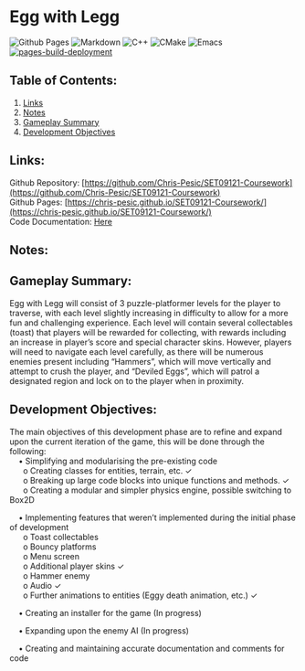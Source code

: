 # Egg with Legg 
![Github Pages](https://img.shields.io/badge/github%20pages-121013?style=for-the-badge&logo=github&logoColor=white) ![Markdown](https://img.shields.io/badge/markdown-%23000000.svg?style=for-the-badge&logo=markdown&logoColor=white) ![C++](https://img.shields.io/badge/c++-%2300599C.svg?style=for-the-badge&logo=c%2B%2B&logoColor=white) ![CMake](https://img.shields.io/badge/CMake-%23008FBA.svg?style=for-the-badge&logo=cmake&logoColor=white) ![Emacs](https://img.shields.io/badge/Emacs-%237F5AB6.svg?&style=for-the-badge&logo=gnu-emacs&logoColor=white) \
[![pages-build-deployment](https://github.com/Chris-Pesic/SET09121-Coursework/actions/workflows/pages/pages-build-deployment/badge.svg)](https://github.com/Chris-Pesic/SET09121-Coursework/actions/workflows/pages/pages-build-deployment)

## Table of Contents:
1. [Links](#links)
2. [Notes](#notes)
3. [Gameplay Summary](#gameplay-summary)
4. [Development Objectives](#development-objectives)


## Links:

Github Repository: [https://github.com/Chris-Pesic/SET09121-Coursework](https://github.com/Chris-Pesic/SET09121-Coursework) \
Github Pages: [https://chris-pesic.github.io/SET09121-Coursework/](https://chris-pesic.github.io/SET09121-Coursework/) \
Code Documentation: [Here](Code_Documentation.md)

## Notes:


   
## Gameplay Summary:

Egg with Legg will consist of 3 puzzle-platformer levels for the player to traverse, with each level slightly increasing in difficulty to allow for a more fun and challenging experience. Each level will contain several collectables (toast) that players will be rewarded for collecting, with rewards including an increase in player’s score and special character skins. However, players will need to navigate each level carefully, as there will be numerous enemies present including “Hammers”, which will move vertically and attempt to crush the player, and “Deviled Eggs”, which will patrol a designated region and lock on to the player when in proximity.

## Development Objectives:

The main objectives of this development phase are to refine and expand upon the current iteration of the game, this will be done through the following: \
&nbsp;&nbsp;&nbsp;&nbsp;•	Simplifying and modularising the pre-existing code \
&nbsp;&nbsp;&nbsp;&nbsp;&nbsp;&nbsp;o	Creating classes for entities, terrain, etc. ✓ \
&nbsp;&nbsp;&nbsp;&nbsp;&nbsp;&nbsp;o	Breaking up large code blocks into unique functions and methods. ✓ \
&nbsp;&nbsp;&nbsp;&nbsp;&nbsp;&nbsp;o	Creating a modular and simpler physics engine, possible switching to Box2D

&nbsp;&nbsp;&nbsp;&nbsp;•	Implementing features that weren’t implemented during the initial phase of development \
&nbsp;&nbsp;&nbsp;&nbsp;&nbsp;&nbsp;o	Toast collectables \
&nbsp;&nbsp;&nbsp;&nbsp;&nbsp;&nbsp;o	Bouncy platforms \
&nbsp;&nbsp;&nbsp;&nbsp;&nbsp;&nbsp;o	Menu screen \
&nbsp;&nbsp;&nbsp;&nbsp;&nbsp;&nbsp;o	Additional player skins ✓ \
&nbsp;&nbsp;&nbsp;&nbsp;&nbsp;&nbsp;o	Hammer enemy \
&nbsp;&nbsp;&nbsp;&nbsp;&nbsp;&nbsp;o	Audio ✓ \
&nbsp;&nbsp;&nbsp;&nbsp;&nbsp;&nbsp;o	Further animations to entities (Eggy death animation, etc.) ✓

&nbsp;&nbsp;&nbsp;&nbsp;•	Creating an installer for the game (In progress)

&nbsp;&nbsp;&nbsp;&nbsp;•	Expanding upon the enemy AI (In progress)

&nbsp;&nbsp;&nbsp;&nbsp;•	Creating and maintaining accurate documentation and comments for code
